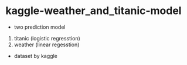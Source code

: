 # kaggle-weather_and_titanic-model
-  two prediction model 
1. titanic (logistic regresstion)
2. weather (linear regesstion)
- dataset by kaggle
